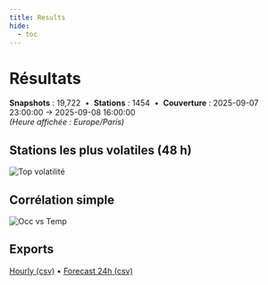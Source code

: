 ```yaml
---
title: Results
hide:
  - toc
---
```


# Résultats

**Snapshots** : 19,722 &nbsp;•&nbsp; **Stations** : 1454 &nbsp;•&nbsp; **Couverture** : 2025-09-07 23:00:00 → 2025-09-08 16:00:00  
*(Heure affichée : Europe/Paris)*


## Stations les plus volatiles (48 h)

![Top volatilité](/assets/top_vol.png)

## Corrélation simple

![Occ vs Temp](/assets/corr_occ_temp.png)

## Exports

[Hourly (csv)](/exports/velib_hourly.csv) • [Forecast 24h (csv)](/exports/velib_forecast_24h.csv)
